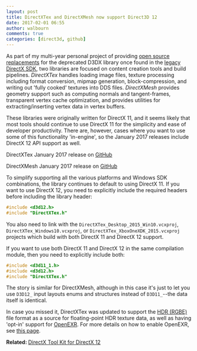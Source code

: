 ```yaml
---
layout: post
title: DirectXTex and DirectXMesh now support Direct3D 12
date: 2017-02-01 06:55
author: walbourn
comments: true
categories: [direct3d, github]
---
```

As part of my multi-year personal project of providing <a href="https://walbourn.github.io/living-without-d3dx/">open source replacements</a> for the deprecated D3DX library once found in the <a href="https://docs.microsoft.com/en-us/windows/desktop/directx-sdk--august-2009-">legacy DirectX SDK</a>, two libraries are focused on content creation tools and build pipelines. <em>DirectXTex</em> handles loading image files, texture processing including format conversion, mipmap generation, block-compression, and writing out 'fully cooked' textures into DDS files. <em>DirectXMesh</em> provides geometry support such as computing normals and tangent-frames, transparent vertex cache optimization, and provides utilities for extracting/inserting vertex data in vertex buffers.
<!--more-->

These libraries were originally written for DirectX 11, and it seems likely that most tools should continue to use DirectX 11 for the simplicity and ease of developer productivity. There are, however, cases where you want to use some of this functionality 'in-engine', so the January 2017 releases include DirectX 12 API support as well.

DirectXTex January 2017 release on <a href="https://github.com/Microsoft/DirectXTex/releases/">GitHub</a>

DirectXMesh January 2017 release on <a href="https://github.com/Microsoft/DirectXMesh/releases/">GitHub</a>

To simplify supporting all the various platforms and Windows SDK combinations, the library continues to default to using DirectX 11. If you want to use DirectX 12, you need to explicitly include the required headers before including the library header:

```cpp
#include <d3d12.h>
#include "DirectXTex.h"
```

You also need to link with the <code>DirectXTex_Desktop_2015_Win10.vcxproj</code>, <code>DirectXTex_Windows10.vcxproj</code>, or <code>DirectXTex_XboxOneXDK_2015.vcxproj</code> projects which build with both DirectX 11 and DirectX 12 support.

If you want to use both DirectX 11 and DirectX 12 in the same compilation module, then you need to explicitly include both:

```cpp
#include <d3d11_1.h>
#include <d3d12.h>
#include "DirectXTex.h"
```

The story is similar for DirectXMesh, although in this case it's just to let you use <code>D3D12_</code> input layouts enums and structures instead of <code>D3D11_</code>--the data itself is identical.

In case you missed it, DirectXTex was updated to support the <a href="https://en.wikipedia.org/wiki/RGBE_image_format">HDR (RGBE)</a> file format as a source for floating-point HDR texture data, as well as having 'opt-in' support for <a href="https://en.wikipedia.org/wiki/OpenEXR">OpenEXR</a>. For more details on how to enable OpenEXR, see <a href="https://github.com/Microsoft/DirectXTex/wiki/Adding-OpenEXR">this page</a>.

<strong>Related: </strong><a href="https://walbourn.github.io/directx-tool-kit-for-directx-12/">DirectX Tool Kit for DirectX 12</a>
